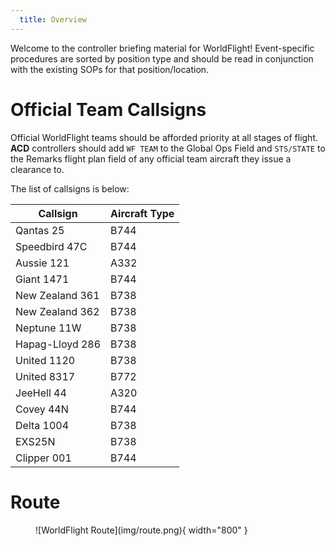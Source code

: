 ```yaml
---
  title: Overview
---
```


Welcome to the controller briefing material for WorldFlight! Event-specific procedures are sorted by position type and should be read in conjunction with the existing SOPs for that position/location.

# Official Team Callsigns
Official WorldFlight teams should be afforded priority at all stages of flight. **ACD** controllers should add `WF TEAM` to the Global Ops Field and `STS/STATE` to the Remarks flight plan field of any official team aircraft they issue a clearance to.

The list of callsigns is below:

| Callsign | Aircraft Type |
| -------- | ------------- |
| Qantas 25 | B744 |
| Speedbird 47C | B744 |
| Aussie 121 | A332 |
| Giant 1471 | B744 |
| New Zealand 361 | B738 |
| New Zealand 362 | B738 |
| Neptune 11W | B738 |
| Hapag-Lloyd 286 | B738 |
| United 1120 | B738 |
| United 8317 | B772 |
| JeeHell 44 | A320 |
| Covey 44N | B744 |
| Delta 1004 | B738 |
| EXS25N | B738 |
| Clipper 001 | B744 |

# Route
<figure markdown>
![WorldFlight Route](img/route.png){ width="800" }
</figure>